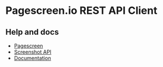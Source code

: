 Pagescreen.io REST API Client
=======================

## Help and docs

- [Pagescreen](https://pagescreen.io/)
- [Screenshot API](https://pagescreen.io/screenshot-api)
- [Documentation](https://pagescreen.io/screenshot-api/rest.htm)

